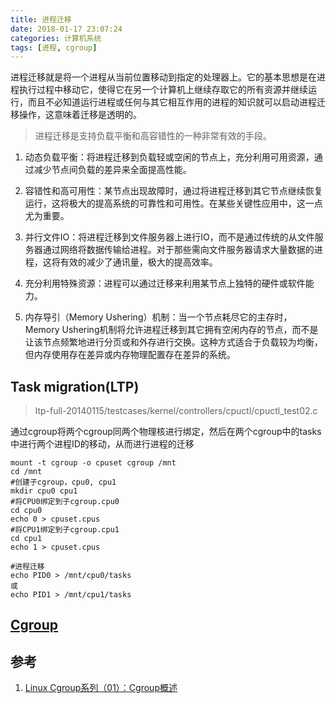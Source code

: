 ```yaml
---
title: 进程迁移
date: 2018-01-17 23:07:24
categories: 计算机系统
tags: [进程, cgroup]
---
```


进程迁移就是将一个进程从当前位置移动到指定的处理器上。它的基本思想是在进程执行过程中移动它，使得它在另一个计算机上继续存取它的所有资源并继续运行，而且不必知道运行进程或任何与其它相互作用的进程的知识就可以启动进程迁移操作，这意味着迁移是透明的。

> 进程迁移是支持负载平衡和高容错性的一种非常有效的手段。

<!--more-->

1. 动态负载平衡：将进程迁移到负载轻或空闲的节点上，充分利用可用资源，通过减少节点间负载的差异来全面提高性能。

2. 容错性和高可用性：某节点出现故障时，通过将进程迁移到其它节点继续恢复运行，这将极大的提高系统的可靠性和可用性。在某些关键性应用中，这一点尤为重要。

3. 并行文件IO：将进程迁移到文件服务器上进行IO，而不是通过传统的从文件服务器通过网络将数据传输给进程。对于那些需向文件服务器请求大量数据的进程，这将有效的减少了通讯量，极大的提高效率。

4. 充分利用特殊资源：进程可以通过迁移来利用某节点上独特的硬件或软件能力。

5. 内存导引（Memory Ushering）机制：当一个节点耗尽它的主存时，Memory Ushering机制将允许进程迁移到其它拥有空闲内存的节点，而不是让该节点频繁地进行分页或和外存进行交换。这种方式适合于负载较为均衡，但内存使用存在差异或内存物理配置存在差异的系统。

## Task migration(LTP)

>ltp-full-20140115/testcases/kernel/controllers/cpuctl/cpuctl_test02.c

通过cgroup将两个cgroup同两个物理核进行绑定，然后在两个cgroup中的tasks中进行两个进程ID的移动，从而进行进程的迁移

```
mount -t cgroup -o cpuset cgroup /mnt
cd /mnt
#创建子cgroup，cpu0, cpu1
mkdir cpu0 cpu1
#将CPU0绑定到子cgroup.cpu0
cd cpu0
echo 0 > cpuset.cpus
#将CPU1绑定到子cgroup.cpu1
cd cpu1
echo 1 > cpuset.cpus

#进程迁移
echo PID0 > /mnt/cpu0/tasks
或
echo PID1 > /mnt/cpu1/tasks
```
## [Cgroup](https://winddoing.github.io/2018/02/28/app_cgroup/)


## 参考

1. [Linux Cgroup系列（01）：Cgroup概述](https://segmentfault.com/a/1190000006917884)

